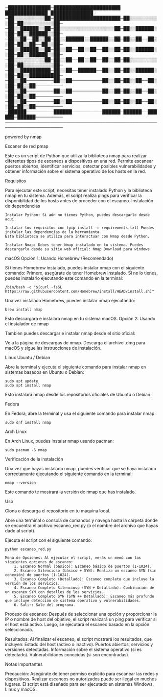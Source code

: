  ─██████████████─██████████████████████ ██████████████─██████████████─
 ─██░░░░░░░░░░██─██████████████████████─██░░░░░░░░░░██─██░░░░░░░░░░██─
 ─██░░██████░░██─██░░░░░░░░░░░░░░░░░░██─██░░██████░░██─██░░██████░░██─
 ─██░░██──██░░██─██░░██████░░██████░░██─██░░██──██░░██─██░░██──██░░██─
 ─██░░██████░░██─██░░██──██░░██──██░░██─██░░██████░░██─██░░██████░░██─
 ─██░░░░░░░░░░██─██░░██──██░░██──██░░██─██░░░░░░░░░░██─██░░░░░░░░░░██─
 ─██░░██████████─██░░██──██████──██░░██─██░░██████░░██─██░░██████████─
 ─██░░██─────────██░░██──────────██░░██─██░░██──██░░██─██░░██─────────
 ─██░░██─────────██░░██──────────██░░██─██░░██──██░░██─██░░██─────────
 ─██░░██─────────██░░██──────────██░░██─██░░██──██░░██─██░░██─────────
 ─██████─────────██████──────────██████─██████──██████─██████─────────
 ─────────────────────────────────────────────────────────────────────
        
   powered by nmap

   
          
Escaner de red pmap

Este es un script de Python que utiliza la biblioteca nmap para realizar diferentes tipos de escaneos a dispositivos en una red. Permite escanear puertos abiertos, identificar servicios, detectar posibles vulnerabilidades y obtener información sobre el sistema operativo de los hosts en la red.


Requisitos

Para ejecutar este script, necesitas tener instalado Python y la biblioteca nmap en tu sistema. Además, el script realiza pings para verificar la disponibilidad de los hosts antes de proceder con el escaneo.
Instalación de dependencias

    Instalar Python: Si aún no tienes Python, puedes descargarlo desde aquí.

    Instalar los requisitos con (pip install -r requirements.txt) Puedes instalar las dependencias de la herramienta 
    Esta biblioteca se utiliza para interactuar con Nmap desde Python.

    Instalar Nmap: Debes tener Nmap instalado en tu sistema. Puedes descargarlo desde su sitio web oficial: Nmap Download para windows 

macOS
Opción 1: Usando Homebrew (Recomendado)

Si tienes Homebrew instalado, puedes instalar nmap con el siguiente comando:
 Primero,  asegúrate de tener Homebrew instalado. Si no lo tienes, puedes instalarlo ejecutando este comando en la terminal:

    /bin/bash -c "$(curl -fsSL https://raw.githubusercontent.com/Homebrew/install/HEAD/install.sh)"


Una vez instalado Homebrew, puedes instalar nmap ejecutando:

    brew install nmap

Esto descargara e instalara nmap en tu sistema macOS.
Opción 2: Usando el instalador de nmap

También puedes descargar e instalar nmap desde el sitio oficial:

Ve a la página de descargas de nmap.
Descarga el archivo .dmg para macOS y sigue las instrucciones de instalación.


Linux
Ubuntu / Debian

Abre la terminal y ejecuta el siguiente comando para instalar nmap en sistemas basados en Ubuntu o Debian:

    sudo apt update
    sudo apt install nmap

Esto instalará nmap desde los repositorios oficiales de Ubuntu o Debian.

Fedora

En Fedora, abre la terminal y usa el siguiente comando para instalar nmap:

    sudo dnf install nmap

Arch Linux

En Arch Linux, puedes instalar nmap usando pacman:

    sudo pacman -S nmap

Verificación de la instalación

Una vez que hayas instalado nmap, puedes verificar que se haya instalado correctamente ejecutando el siguiente comando en la terminal:

    nmap --version

Este comando te mostrará la versión de nmap que has instalado.

    
Uso

Clona o descarga el repositorio en tu máquina local.

Abre una terminal o consola de comandos y navega hasta la carpeta donde se encuentra el archivo escaneo_red.py (o el nombre del archivo que hayas dado al script).

Ejecuta el script con el siguiente comando:

    python escaneo_red.py

    Menú de Opciones: Al ejecutar el script, verás un menú con las siguientes opciones de escaneo:
        1. Escaneo Normal (básico): Escaneo básico de puertos (1-1024).
        2. Escaneo Silencioso (básico + SYN): Realiza un escaneo SYN (sin conexión) de puertos (1-1024).
        3. Escaneo Completo (Detallado): Escaneo completo que incluye la versión de los servicios.
        4. Escaneo Completo Silencioso (SYN + Detallado): Combinación de un escaneo SYN con detalles de los servicios.
        5. Escaneo Completo SYN (SYN ++ Detallado): Escaneo más profundo que incluye detección de sistema operativo y vulnerabilidades.
        6. Salir: Sale del programa.

 Proceso de escaneo: Después de seleccionar una opción y proporcionar la IP o nombre de host del objetivo, el script realizará un ping para verificar si el host está activo. Luego, se ejecutará el escaneo basado en la opción seleccionada.

Resultados: Al finalizar el escaneo, el script mostrará los resultados, que incluyen:
        Estado del host (activo o inactivo).
        Puertos abiertos, servicios y versiones detectadas.
        Información sobre el sistema operativo (si es detectado).
        Vulnerabilidades conocidas (si son encontradas).

Notas Importantes

Precaución: Asegúrate de tener permiso explícito para escanear las redes y dispositivos. Realizar escaneos no autorizados puede ser ilegal en muchos lugares.
    El script está diseñado para ser ejecutado en sistemas Windows, Linux y macOS.
